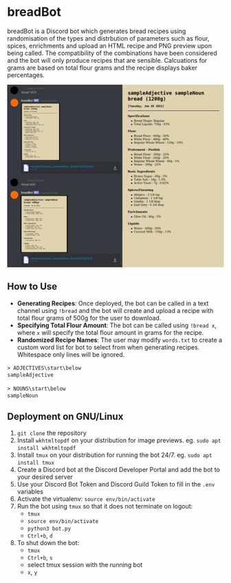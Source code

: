 # breadBot
breadBot is a Discord bot which generates bread recipes using randomisation of the types and distrbution of parameters such as flour, spices, enrichments and upload an HTML recipe and PNG preview upon being called. The compatibility of the combinations have been considered and the bot will only produce recipes that are sensible. Calcuations for grams are based on total flour grams and the recipe displays baker percentages.

![Alt text](readme_images/main.png?raw=true "Title")

## How to Use
- __Generating Recipes__: Once deployed, the bot can be called in a text channel using `!bread` and the bot will create and upload a recipe with total flour grams of 500g for the user to download.
- __Specifying Total Flour Amount__: The bot can be called using `!bread x`, where `x` will specify the total flour amount in grams for the recipe.
- __Randomized Recipe Names__: The user may modify `words.txt` to create a custom word list for bot to select from when generating recipes. Whitespace only lines will be ignored.
```
> ADJECTIVES\start\below
sampleAdjective

> NOUNS\start\below
sampleNoun
```

## Deployment on GNU/Linux
1. `git clone` the repository
2. Install `wkhtmltopdf` on your distribution for image previews. eg. `sudo apt install wkhtmltopdf`
2. Install `tmux` on your distribution for running the bot 24/7. eg. `sudo apt install tmux`
3. Create a Discord bot at the Discord Developer Portal and add the bot to your desired server
4. Use your Discord Bot Token and Discord Guild Token to fill in the `.env` variables
5. Activate the virtualenv: `source env/bin/activate`
6. Run the bot using `tmux` so that it does not terminate on logout: 
   - `tmux`
   - `source env/bin/activate`
   - `python3 bot.py`
   - `Ctrl+b`, `d`
7. To shut down the bot:
   - `tmux`
   - `Ctrl+b`, `s`
   - select tmux session with the running bot
   - `x`, `y`